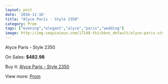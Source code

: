 ```yaml
---
layout: post
date: '2016-11-16'
title: "Alyce Paris - Style 2350"
category: Prom
tags: ["evening","elegant","alyce","paris","wedding"]
image: http://img.sequinious.com/17148-thickbox_default/alyce-paris-style-2350.jpg
---
```

Alyce Paris - Style 2350

On Sales: **$482.98**
<a href="https://www.sequinious.com/prom/8100-alyce-paris-style-2350.html"><amp-img layout="responsive" width="600" height="600" src="//img.sequinious.com/17148-thickbox_default/alyce-paris-style-2350.jpg" alt="Alyce Paris - Style 2350 0" /></a>
<a href="https://www.sequinious.com/prom/8100-alyce-paris-style-2350.html"><amp-img layout="responsive" width="600" height="600" src="//img.sequinious.com/17149-thickbox_default/alyce-paris-style-2350.jpg" alt="Alyce Paris - Style 2350 1" /></a>

Buy it: [Alyce Paris - Style 2350](https://www.sequinious.com/prom/8100-alyce-paris-style-2350.html "Alyce Paris - Style 2350")

View more: [Prom](https://www.sequinious.com/7-prom "Prom")